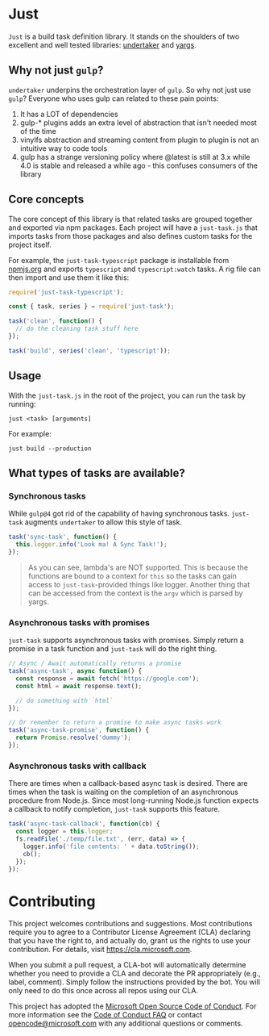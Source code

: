 # Just

`Just` is a build task definition library. It stands on the shoulders of two excellent and well tested libraries: [undertaker](https://github.com/gulpjs/undertaker) and [yargs](https://github.com/yargs/yargs).

## Why not just `gulp`?

`undertaker` underpins the orchestration layer of `gulp`. So why not just use `gulp`? Everyone who uses gulp can related to these pain points:

1. It has a LOT of dependencies
2. gulp-\* plugins adds an extra level of abstraction that isn't needed most of the time
3. vinylfs abstraction and streaming content from plugin to plugin is not an intuitive way to code tools
4. gulp has a strange versioning policy where @latest is still at 3.x while 4.0 is stable and released a while ago - this confuses consumers of the library

## Core concepts

The core concept of this library is that related tasks are grouped together and exported via npm packages. Each project will have a `just-task.js` that imports tasks from those packages and also defines custom tasks for the project itself.

For example, the `just-task-typescript` package is installable from [npmjs.org](https://npmjs.org/just-task-typescript) and exports `typescript` and `typescript:watch` tasks. A rig file can then import and use them it like this:

```js
require('just-task-typescript');

const { task, series } = require('just-task');

task('clean', function() {
  // do the cleaning task stuff here
});

task('build', series('clean', 'typescript'));
```

## Usage

With the `just-task.js` in the root of the project, you can run the task by running:

```
just <task> [arguments]
```

For example:

```
just build --production
```

## What types of tasks are available?

### Synchronous tasks

While `gulp@4` got rid of the capability of having synchronous tasks. `just-task` augments `undertaker` to allow this style of task.

```ts
task('sync-task', function() {
  this.logger.info('Look ma! A Sync Task!');
});
```

> As you can see, lambda's are NOT supported. This is because the functions are bound to a context for `this` so the tasks can gain access to `just-task`-provided things like logger. Another thing that can be accessed from the context is the `argv` which is parsed by yargs.

### Asynchronous tasks with promises

`just-task` supports asynchronous tasks with promises. Simply return a promise in a task function and `just-task` will do the right thing.

```ts
// Async / Await automatically returns a promise
task('async-task', async function() {
  const response = await fetch('https://google.com');
  const html = await response.text();

  // do something with `html`
});

// Or remember to return a promise to make async tasks work
task('async-task-promise', function() {
  return Promise.resolve('dummy');
});
```

### Asynchronous tasks with callback

There are times when a callback-based async task is desired. There are times when the task is waiting on the completion of an asynchronous procedure from Node.js. Since most long-running Node.js function expects a callback to notify completion, `just-task` supports this feature.

```ts
task('async-task-callback', function(cb) {
  const logger = this.logger;
  fs.readFile('./temp/file.txt', (err, data) => {
    logger.info('file contents: ' + data.toString());
    cb();
  });
});
```

# Contributing

This project welcomes contributions and suggestions. Most contributions require you to agree to a
Contributor License Agreement (CLA) declaring that you have the right to, and actually do, grant us
the rights to use your contribution. For details, visit https://cla.microsoft.com.

When you submit a pull request, a CLA-bot will automatically determine whether you need to provide
a CLA and decorate the PR appropriately (e.g., label, comment). Simply follow the instructions
provided by the bot. You will only need to do this once across all repos using our CLA.

This project has adopted the [Microsoft Open Source Code of Conduct](https://opensource.microsoft.com/codeofconduct/).
For more information see the [Code of Conduct FAQ](https://opensource.microsoft.com/codeofconduct/faq/) or
contact [opencode@microsoft.com](mailto:opencode@microsoft.com) with any additional questions or comments.
